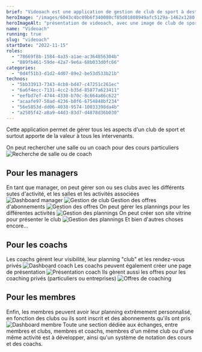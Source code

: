 ```yaml
---
brief: "Videoach est une application de gestion de club de sport à destination des managers de salles, des coachs et des membres des clubs"
heroImage: "/images/6043c4bc09b6f340080cf85d01808949afc5129a-1462x1280.png"
heroImageAlt: "présentation de videoach, avec une image de club de sport"
name: "Videoach"
running: true
slug: "videoach"
startDate: "2022-11-15"
roles:
  - "78669f8b-1584-4a35-a1ae-ac364856304b"
  - "889fb461-59de-42a7-9e6a-68b033d0fc66"
categories:
  - "0d4f51b3-d1d2-4d07-89e2-be53d533b21b"
technos:
  - "5bb33913-7343-4cb8-bd47-c47251c261ec"
  - "6a6f4ecc-7131-4cc2-b35d-85877a623411"
  - "eefbd7ef-4744-4330-b70c-8c664a86c622"
  - "acaafe97-50ad-4236-b0f6-6754848bf234"
  - "56e5853d-dd06-4038-9574-10033398da4b"
  - "a2505f42-a8a9-44d3-83d7-d4878d36b030"
---
```


Cette application permet de gérer tous les aspects d'un club de sport et surtout apporte de la valeur à tous les intervenants.

On peut rechercher une salle ou un coach pour des cours particuliers
![Recherche de salle ou de coach](/images/08c1bce0a198e331527c16bc9310d3f75d547407-1299x1100.png)

## Pour les managers

En tant que manager, on peut gérer son ou ses clubs avec les différents sutes d'activité, et les salles et les activités associées
![Dashboard manager](/images/b58d089aadc278c7440e6d476b8853255ae2fe81-1300x187.png)
![Gestion de club](/images/1f4f0e40ba0262b9184da8e1275861b0191b97d3-1302x983.png)
Gestion des offres d'abonnements
![Gestion des offres](/images/2720232d88279b3fc7665696cb3f2bcdcf05a6aa-1295x707.png)
On peut gérer les plannings pour les différentes activités
![Gestion des plannings](/images/9c8ddc5d6d253174423f2ab8d4726e9b85f0089a-1308x955.png)
On peut créer son site vitrine pour présenter le club
![Gestion des plannings](/images/ac9afca07d50a0ac72dc83eeb9b4896740084ab7-1560x962.png)
Et bien d'autres choses encore...

## Pour les coachs

Les coachs gèrent leur visibilité, leur planning "club" et les rendez-vous privés
![Dashboard coach](/images/e3eb14a2d5570d22b9071cd88fc4ab439bf80480-1547x185.png)
Les coachs peuvent également créer une page de présentation
![Présentation coach](/images/c0e77de233b33f6f9ecb379f0e9f90a9a1eb1436-1560x1182.png)
Ils gèrent aussi les offres pour les coaching privés (particuliers ou entreprises)
![Offres de coaching](/images/e6bfe841417dfdb5fb9bc8f5e6d283a31603f1b5-1556x1088.png)

## Pour les membres

Enfin, les membres peuvent avoir leur planning extrêmement personnalisé, en fonction des clubs ou ils sont inscrit et des abonnements qu'ils ont pris
![Dashboard membre](/images/7280979a752b88fa8dc83aba04f9be5486246637-1546x708.png)
Toute une section dédiée aux échanges, entre membres et clubs, membres et coachs, membres d'un même club ou d'une même activité est à développer, ainsi qu'un système de notation des cours et des coachs.
